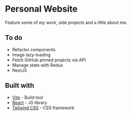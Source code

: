 # Personal Website

Feature some of my work, side projects and a little about me.

## To do

- Refactor components
- Image lazy-loading
- Fetch GitHub pinned projects via API
- Manage state with Redux
- NextJS

## Built with

- [Vite](https://vitejs.dev/) - Build tool
- [React](https://reactjs.org/) - JS library
- [Tailwind CSS](https://tailwindcss.com/) - CSS framework